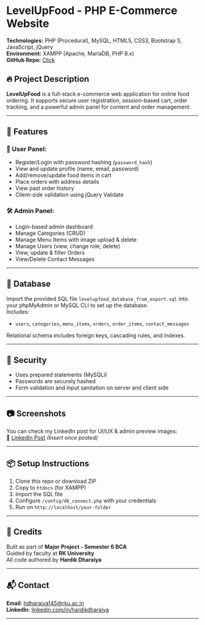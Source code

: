 # LevelUpFood - PHP E-Commerce Website

**Technologies:** PHP (Procedural), MySQL, HTML5, CSS3, Bootstrap 5, JavaScript, jQuery  
**Environment:** XAMPP (Apache, MariaDB, PHP 8.x)  
**GitHub Repo:** [Click](https://github.com/HardikDharaiya/LevelUpFood-PHP-Ecommerce)

## 🔥 Project Description

**LevelUpFood** is a full-stack e-commerce web application for online food ordering. It supports secure user registration, session-based cart, order tracking, and a powerful admin panel for content and order management.

---

## 📌 Features

### 👤 User Panel:
- Register/Login with password hashing (`password_hash`)
- View and update profile (name, email, password)
- Add/remove/update food items in cart
- Place orders with address details
- View past order history
- Client-side validation using jQuery Validate

### 🛠️ Admin Panel:
- Login-based admin dashboard
- Manage Categories (CRUD)
- Manage Menu Items with image upload & delete
- Manage Users (view, change role, delete)
- View, update & filter Orders
- View/Delete Contact Messages

---

## 💾 Database

Import the provided SQL file `levelupfood_database_from_export.sql` into your phpMyAdmin or MySQL CLI to set up the database.  
Includes:
- `users`, `categories`, `menu_items`, `orders`, `order_items`, `contact_messages`

Relational schema includes foreign keys, cascading rules, and indexes.

---

## 🔐 Security
- Uses prepared statements (MySQLi)
- Passwords are securely hashed
- Form validation and input sanitation on server and client side

---

## 📷 Screenshots
You can check my LinkedIn post for UI/UX & admin preview images:  
🔗 [LinkedIn Post](https://www.linkedin.com/posts/hardik-dharaiya-150103257_php-mysql-bootstrap-activity-7349327684713246720-jOb4?utm_source=social_share_send&utm_medium=member_desktop_web&rcm=ACoAAD8ykQwB5cs7ZV2D6evydy5I7-hmSfCCyAw) *(Insert once posted)*

---

## 📦 Setup Instructions
1. Clone this repo or download ZIP
2. Copy to `htdocs` (for XAMPP)
3. Import the SQL file
4. Configure `/config/db_connect.php` with your credentials
5. Run on `http://localhost/your-folder`

---

## 🧠 Credits
Built as part of **Major Project - Semester 6 BCA**  
Guided by faculty at **RK University**  
All code authored by **Hardik Dharaiya**

---

## 📬 Contact
**Email**: hdharaiya145@rku.ac.in  
**LinkedIn**: [linkedin.com/in/hardikdharaiya](www.linkedin.com/in/hardik-dharaiya-150103257)

---
